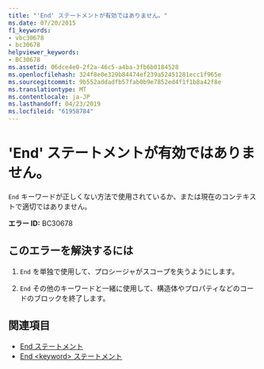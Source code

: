 ```yaml
---
title: "'End' ステートメントが有効ではありません。"
ms.date: 07/20/2015
f1_keywords:
- vbc30678
- bc30678
helpviewer_keywords:
- BC30678
ms.assetid: 06dce4e0-2f2a-46c5-a4ba-3fb6b0184528
ms.openlocfilehash: 324f8e0e329b84474ef239a52451281ecc1f965e
ms.sourcegitcommit: 9b552addadfb57fab0b9e7852ed4f1f1b8a42f8e
ms.translationtype: MT
ms.contentlocale: ja-JP
ms.lasthandoff: 04/23/2019
ms.locfileid: "61958784"
---
```

# <a name="end-statement-not-valid"></a>'End' ステートメントが有効ではありません。
`End` キーワードが正しくない方法で使用されているか、または現在のコンテキストで適切ではありません。  
  
 **エラー ID:** BC30678  
  
## <a name="to-correct-this-error"></a>このエラーを解決するには  
  
1. `End` を単独で使用して、プロシージャがスコープを失うようにします。  
  
2. `End` その他のキーワードと一緒に使用して、構造体やプロパティなどのコードのブロックを終了します。  
  
## <a name="see-also"></a>関連項目

- [End ステートメント](../../visual-basic/language-reference/statements/end-statement.md)
- [End \<keyword> ステートメント](../../visual-basic/language-reference/statements/end-keyword-statement.md)
